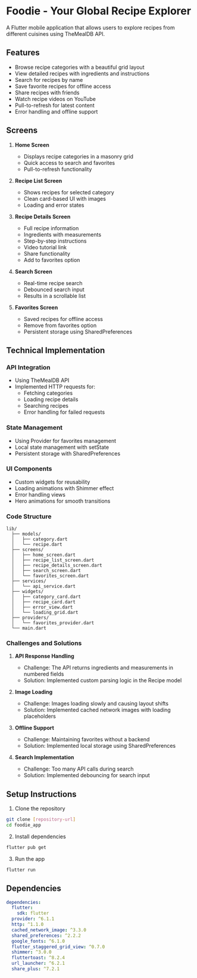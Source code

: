 # Foodie - Your Global Recipe Explorer

A Flutter mobile application that allows users to explore recipes from different cuisines using TheMealDB API.

## Features

- Browse recipe categories with a beautiful grid layout
- View detailed recipes with ingredients and instructions
- Search for recipes by name
- Save favorite recipes for offline access
- Share recipes with friends
- Watch recipe videos on YouTube
- Pull-to-refresh for latest content
- Error handling and offline support

## Screens

1. **Home Screen**
    - Displays recipe categories in a masonry grid
    - Quick access to search and favorites
    - Pull-to-refresh functionality

2. **Recipe List Screen**
    - Shows recipes for selected category
    - Clean card-based UI with images
    - Loading and error states

3. **Recipe Details Screen**
    - Full recipe information
    - Ingredients with measurements
    - Step-by-step instructions
    - Video tutorial link
    - Share functionality
    - Add to favorites option

4. **Search Screen**
    - Real-time recipe search
    - Debounced search input
    - Results in a scrollable list

5. **Favorites Screen**
    - Saved recipes for offline access
    - Remove from favorites option
    - Persistent storage using SharedPreferences

## Technical Implementation

### API Integration
- Using TheMealDB API
- Implemented HTTP requests for:
    - Fetching categories
    - Loading recipe details
    - Searching recipes
    - Error handling for failed requests

### State Management
- Using Provider for favorites management
- Local state management with setState
- Persistent storage with SharedPreferences

### UI Components
- Custom widgets for reusability
- Loading animations with Shimmer effect
- Error handling views
- Hero animations for smooth transitions

### Code Structure
```
lib/
  ├── models/
  │   ├── category.dart
  │   └── recipe.dart
  ├── screens/
  │   ├── home_screen.dart
  │   ├── recipe_list_screen.dart
  │   ├── recipe_details_screen.dart
  │   ├── search_screen.dart
  │   └── favorites_screen.dart
  ├── services/
  │   └── api_service.dart
  ├── widgets/
  │   ├── category_card.dart
  │   ├── recipe_card.dart
  │   ├── error_view.dart
  │   └── loading_grid.dart
  ├── providers/
  │   └── favorites_provider.dart
  └── main.dart
```

### Challenges and Solutions

1. **API Response Handling**
    - Challenge: The API returns ingredients and measurements in numbered fields
    - Solution: Implemented custom parsing logic in the Recipe model

2. **Image Loading**
    - Challenge: Images loading slowly and causing layout shifts
    - Solution: Implemented cached network images with loading placeholders

3. **Offline Support**
    - Challenge: Maintaining favorites without a backend
    - Solution: Implemented local storage using SharedPreferences

4. **Search Implementation**
    - Challenge: Too many API calls during search
    - Solution: Implemented debouncing for search input

## Setup Instructions

1. Clone the repository
```bash
git clone [repository-url]
cd foodie_app
```

2. Install dependencies
```bash
flutter pub get
```

3. Run the app
```bash
flutter run
```

## Dependencies

```yaml
dependencies:
  flutter:
    sdk: flutter
  provider: ^6.1.1
  http: ^1.1.0
  cached_network_image: ^3.3.0
  shared_preferences: ^2.2.2
  google_fonts: ^6.1.0
  flutter_staggered_grid_view: ^0.7.0
  shimmer: ^3.0.0
  fluttertoast: ^8.2.4
  url_launcher: ^6.2.1
  share_plus: ^7.2.1
```